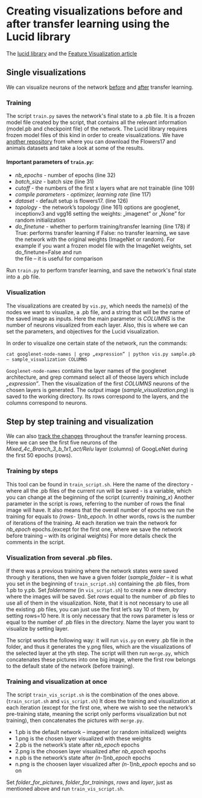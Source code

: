 # Creating visualizations before and after transfer learning using the Lucid library

The [lucid library](https://github.com/tensorflow/lucid) and the [Feature Visualization article](https://distill.pub/2017/feature-visualization/)

## Single visualizations

We can visualize neurons of the network [before](https://github.com/robisz1911/LUCID_RESULTS/blob/master/single_results/googlenet_default.png) and [after](https://github.com/robisz1911/LUCID_RESULTS/blob/master/single_results/flowers/flowers_20cutoff.png) transfer learning.

### Training
The script `train.py` saves the network's final state to a .pb file. It is a frozen model file created by the script, that contains all the relevant information (model.pb and checkpoint file) of the network. The Lucid library requires frozen model files of this kind in order to create visualizations.
We have [another repository](https://github.com/robisz1911/LUCID_RESULTS) from where you can download the Flowers17 and animals datasets and take a look at some of the results.

#### Important parameters of `train.py`:
 - *nb_epochs* - number of epochs (line 32)
 - *batch_size* - batch size (line 31)
 - *cutoff* - the numbers of the first x layers what are not trainable (line 109)
 - *compile parameters - optimizer, learning rate* (line 117)
 - *dataset* - default setup is flowers17. (line 126)
 - *topology* - the network’s topology (line 161)
                options are googlenet, inceptionv3 and vgg16
                setting the weights: „imagenet” or „None” for random initialization
 - *do_finetune* - whether to perform training/transfer learning (line 178)
                   if True: performs transfer learning
                   if False: no transfer learning, we save the network with the original weights (ImageNet or random). 
                   For example if you want a frozen model file with the ImageNet weights, set do_finetune=False and run                   
                   the file – it is useful for comparison

Run `train.py` to perform transfer learning, and save the network's final state into a .pb file.

### Visualization
The visualizations are created by `vis.py`, which needs the name(s) of the nodes we want to visualize, a .pb file, and a string that will be the name of the saved image as inputs. Here the main parameter is *COLUMNS* is the number of neurons visualized from each layer.
Also, this is where we can set the parameters, and objectives for the Lucid visualization.

In order to visualize one certain state of the network, run the commands:
```
cat googlenet-node-names | grep „expression” | python vis.py sample.pb – sample_visualization COLUMNS
```
`Googlenet-node-names` contains the layer names of the googlenet architecture, and grep
command select all of theose layers which include *„expression”*. Then the visualization of the
first *COLUMNS* neurons of the chosen layers is generated. The output image (*sample_visualization.png*) 
is saved to the working directory. Its rows correspond to the layers, and the columns correspond to neurons.

## Step by step training and visualization

We can also [track the changes](https://github.com/robisz1911/LUCID_RESULTS/blob/master/steps_results/PICTURES/flowers_20cutoff_50epochs_mixed4c_png/merged.png) throughout the transfer learning process. 
Here we can see the first five neurons of the *Mixed_4c_Branch_3_b_1x1_act/Relu* layer (columns) of GoogLeNet during the 
first 50 epochs (rows). 

### Training by steps
This tool can be found in `train_script.sh`. Here the name of the directory - where all the .pb
files of the current run will be saved - is a variable, which you can change at the beginning of
the script (currently *training_x*)
Another parameter in the script is *rows*, referring to the number of rows the final image will
have. It also means that the overall number of epochs we run the training for equals to *(rows-
1)nb_epoch*. In other words, rows is the number of iterations of the training. At each iteration
we train the network for *nb_epoch* epochs.(except for the first one, where we save the
network before training – with its original weights) For more details check the comments in
the script.


### Visualization from several .pb files.
If there was a previous training where the network states were saved through y iterations, then
we have a given folder (*sample_folder* – it is what you set in the beginning of `train_script.sh`)
containing the .pb files, from 1.pb to y.pb.
Set *foldername* (in `vis_script.sh`) to create a new directory where the images will be saved. Set
*rows* equal to the number of .pb files to use all of them in the visualization. Note, that it is not
necessary to use all the existing .pb files, you can just use the first let’s say 10 of them, by
setting rows=10 here. It is only necessary that the rows parameter is less or equal to the
number of .pb files in the directory. Name the layer you want to visualize by setting layer.

The script works the following way: it will run `vis.py` on every .pb file in the folder, and thus
it generates the y.png files, which are the visualizations of the selected layer at the yth step.
The script will then run `merge.py`, which concatenates these pictures into one big image,
where the first row belongs to the default state of the network (before training).


### Training and visualization at once
The script `train_vis_script.sh` is the combination of the ones above. (`train_script.sh` and
`vis_script.sh`)
It does the training and visualization at each iteration (except for the first one, where we wish
to see the network’s pre-training state, meaning the script only performs visualization but not
training), then concatenates the pictures with `merge.py`.
 - 1.pb is the default network – imagenet (or random initialized) weights
 - 1.png is the chosen layer visualized with these weights
 - 2.pb is the network’s state after *nb_epoch* epochs
 - 2.png is the choosen layer visualized after *nb_epoch* epochs
 - n.pb is the network’s state after *(n-1)nb_epoch* epochs
 - n.png is the choosen layer visualized after *(n-1)nb_epoch* epochs and so on

Set *folder_for_pictures*, *folder_for_trainings*, *rows* and *layer*, just as mentioned above and run `train_vis_script.sh`.
